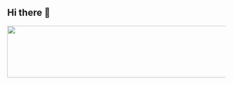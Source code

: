 ## Hi there 👋

<!--
**seulzutora/seulzutora** is a ✨ _special_ ✨ repository because its `README.md` (this file) appears on your GitHub profile.

Here are some ideas to get you started:

- 🔭 I’m currently working on ...
- 🌱 I’m currently learning ...
- 👯 I’m looking to collaborate on ...
- 🤔 I’m looking for help with ...
- 💬 Ask me about ...
- 📫 How to reach me: ...
- 😄 Pronouns: ...
- ⚡ Fun fact: ...
-->



<a href="https://www.gitanimals.org/en_US?utm_medium=image&utm_source=seulzutora&utm_content=line">
  <img
    src="https://render.gitanimals.org/lines/seulzutora?pet-id=710128167419661972"
    width="600"
    height="120"
  />
</a>
